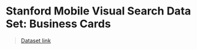 # Stanford Mobile Visual Search Data Set: Business Cards 
 > [Dataset link](https://web.cs.wpi.edu/~claypool/mmsys-dataset/2011/stanford/mvs_images/business_cards.html)

